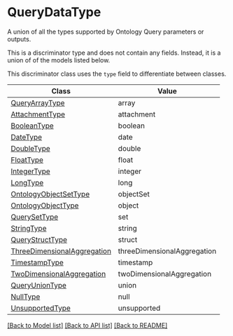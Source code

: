 # QueryDataType

A union of all the types supported by Ontology Query parameters or outputs.


This is a discriminator type and does not contain any fields. Instead, it is a union
of of the models listed below.

This discriminator class uses the `type` field to differentiate between classes.

Class | Value
------------ | -------------
[QueryArrayType](QueryArrayType.md) | array
[AttachmentType](AttachmentType.md) | attachment
[BooleanType](BooleanType.md) | boolean
[DateType](DateType.md) | date
[DoubleType](DoubleType.md) | double
[FloatType](FloatType.md) | float
[IntegerType](IntegerType.md) | integer
[LongType](LongType.md) | long
[OntologyObjectSetType](OntologyObjectSetType.md) | objectSet
[OntologyObjectType](OntologyObjectType.md) | object
[QuerySetType](QuerySetType.md) | set
[StringType](StringType.md) | string
[QueryStructType](QueryStructType.md) | struct
[ThreeDimensionalAggregation](ThreeDimensionalAggregation.md) | threeDimensionalAggregation
[TimestampType](TimestampType.md) | timestamp
[TwoDimensionalAggregation](TwoDimensionalAggregation.md) | twoDimensionalAggregation
[QueryUnionType](QueryUnionType.md) | union
[NullType](NullType.md) | null
[UnsupportedType](UnsupportedType.md) | unsupported


[[Back to Model list]](../../README.md#documentation-for-models) [[Back to API list]](../../README.md#documentation-for-api-endpoints) [[Back to README]](../../README.md)
